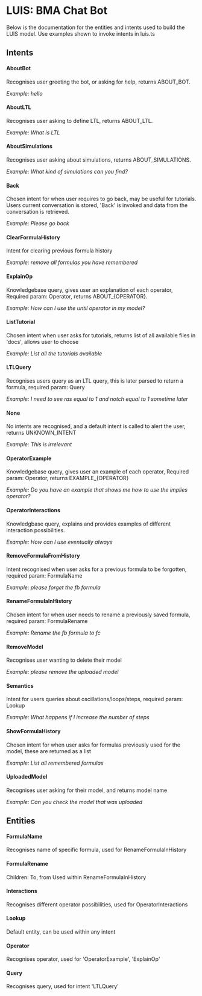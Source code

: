 # LUIS: BMA Chat Bot
Below is the documentation for the entities and intents used to build the LUIS model.
Use examples shown to invoke intents in luis.ts

## Intents
#### AboutBot
Recognises user greeting the bot, or asking for help, returns ABOUT_BOT. 

*Example: hello*

#### AboutLTL
Recognises user asking to define LTL, returns ABOUT_LTL. 

*Example: What is LTL*

#### AboutSimulations
Recognises user asking about simulations, returns ABOUT_SIMULATIONS. 

*Example: What kind of simulations can you find?*

#### Back
Chosen intent for when user requires to go back, may be useful for tutorials. Users current conversation is stored, 'Back' is invoked and data from the conversation is retrieved. 

*Example: Please go back*

#### ClearFormulaHistory
Intent for clearing previous formula history  

*Example: remove all formulas you have remembered*

#### ExplainOp
Knowledgebase query, gives user an explanation of each operator, Required param: Operator, returns ABOUT_{OPERATOR}.

*Example: How can I use the until operator in my model?*

#### ListTutorial
Chosen intent when user asks for tutorials, returns list of all available files in 'docs', allows user to choose  

*Example: List all the tutorials available*

#### LTLQuery
Recognises users query as an LTL query, this is later parsed to return a formula, required param: Query 

*Example: I need to see ras equal to 1 and notch equal to 1 sometime later*

#### None
No intents are recognised, and a default intent is called to alert the user, returns UNKNOWN_INTENT

*Example: This is irrelevant* 

#### OperatorExample
Knowledgebase query, gives user an example of each operator, Required param: Operator, returns EXAMPLE_{OPERATOR}

*Example: Do you have an example that shows me how to use the implies operator?*

#### OperatorInteractions
Knowledgbase query, explains and provides examples of different interaction possibilities.

*Example: How can I use eventually always* 

#### RemoveFormulaFromHistory
Intent recognised when user asks for a previous formula to be forgotten, required param: FormulaName

*Example: please forget the fb formula* 

#### RenameFormulaInHistory
Chosen intent for when user needs to rename a previously saved formula, required param: FormulaRename

*Example: Rename the fb formula to fc*

#### RemoveModel
Recognises user wanting to delete their model

*Example: please remove the uploaded model* 

#### Semantics
Intent for users queries about oscillations/loops/steps, required param: Lookup

*Example: What happens if I increase the number of steps*

#### ShowFormulaHistory
Chosen intent for when user asks for formulas previously used for the model, these are returned as a list

*Example: List all remembered formulas*

#### UploadedModel
Recognises user asking for their model, and returns model name

*Example: Can you check the model that was uploaded*

## Entities
#### FormulaName
Recognises name of specific formula, used for RenameFormulaInHistory

#### FormulaRename
Children: To, from
Used within RenameFormulaInHistory

#### Interactions
Recognises different operator possibilities, used for OperatorInteractions

#### Lookup
Default entity, can be used within any intent

#### Operator
Recognises operator, used for 'OperatorExample', 'ExplainOp'

#### Query
Recognises query, used for intent 'LTLQuery'